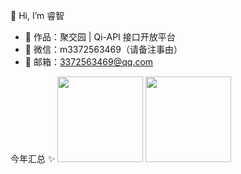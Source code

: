 👋 Hi, I’m 睿智

- 🏡 作品：聚交园 | Qi-API 接口开放平台
- 💬 微信：m3372563469（请备注事由）
- 📩 邮箱：3372563469@qq.com

今年汇总 ✨
<img align="" height="137px" src="https://github-readme-stats.vercel.app/api?username=ChickenAreYouSoBeautiful
&hide_title=true&hide_border=true&show_icons=true&include_all_commits=true&line_height=21&bg_color=0,EC6C6C,FFD479,FFFC79,73FA79&theme=graywhite&locale=cn&range=all_time" />
<img align="" height="137px" src="https://github-readme-stats.vercel.app/api/top-langs/?username=ChickenAreYouSoBeautiful&hide_title=true&hide_border=true&layout=compact&bg_color=0,73FA79,73FDFF,D783FF&theme=graywhite&locale=cn&range=all_time" />
